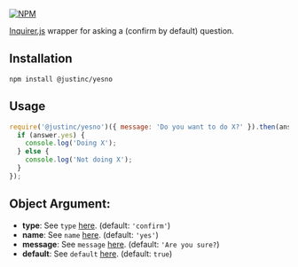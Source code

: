 [![NPM](https://nodei.co/npm/@justinc/yesno.png?downloads=true)](https://nodei.co/npm/@justinc/yesno/)

[Inquirer.js](https://github.com/SBoudrias/Inquirer.js/) wrapper for asking a (confirm by default) question.

## Installation

```shell
npm install @justinc/yesno
```

## Usage

```js
require('@justinc/yesno')({ message: 'Do you want to do X?' }).then(answer => {
  if (answer.yes) {
    console.log('Doing X');
  } else {
    console.log('Not doing X');
  }
});
```

## Object Argument:

- **type**: See `type` [here](https://github.com/SBoudrias/Inquirer.js/blob/master/README.md#question). (default: `'confirm'`)
- **name**: See `name` [here](https://github.com/SBoudrias/Inquirer.js/blob/master/README.md#question). (default: `'yes'`)
- **message**: See `message` [here](https://github.com/SBoudrias/Inquirer.js/blob/master/README.md#question). (default: `'Are you sure?`)
- **default**: See `default` [here](https://github.com/SBoudrias/Inquirer.js/blob/master/README.md#question). (default: `true`)


